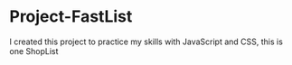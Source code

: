 # Project-FastList
I created this project to practice my skills with JavaScript and CSS, this is one ShopList
